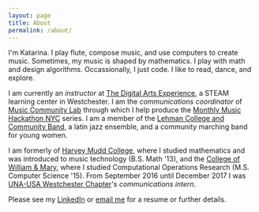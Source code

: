 ```yaml
---
layout: page
title: About
permalink: /about/
---
```


I'm Katarina. I play flute, compose music, and use computers to create music. Sometimes, my music is shaped by mathematics. I play with math and design algorithms. Occassionally, I just code. I like to read, dance, and explore.

I am currently an *instructor* at [The Digital Arts Experience](https://www.thedae.com), a STEAM learning center in Westchester. I am the *communications coordinator* of [Music Community Lab](http://musiccommunitylab.org) through which I help produce the [Monthly Music Hackathon NYC](http://monthlymusichackathon.org) series. I am a member of the [Lehman College and Community Band](http://www.lehman.edu/academics/arts-humanities/music/community-band.php), a latin jazz ensemble, and a community marching band for young women.

I am formerly of [Harvey Mudd College](https://www.hmc.edu), where I studied mathematics and was introduced to music technology (B.S. Math '13), and the [College of William & Mary](http://www.wm.edu), where I studied Computational Operations Research (M.S. Computer Science '15). From September 2016 until December 2017 I was [UNA-USA Westchester Chapter](http://www.unawestchester.org)'s *communications intern*.

Please see my [LinkedIn](https://www.linkedin.com/in/katarinahoeger/) or [email me](mailto:katarina@katarinahoeger.com) for a resume or further details.
